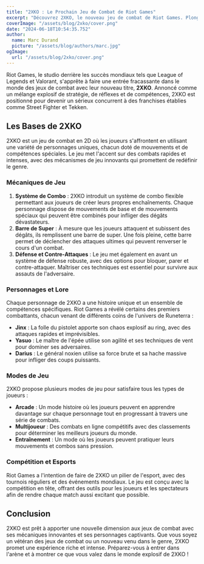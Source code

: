 ```yaml
---
title: "2XKO : Le Prochain Jeu de Combat de Riot Games"
excerpt: "Découvrez 2XKO, le nouveau jeu de combat de Riot Games. Plongez dans les mécaniques de jeu, les personnages, et les innovations qui font de ce titre un concurrent sérieux à Street Fighter."
coverImage: "/assets/blog/2xko/cover.png"
date: "2024-06-18T10:54:35.752"
author:
  name: Marc Durand
  picture: "/assets/blog/authors/marc.jpg"
ogImage:
  url: "/assets/blog/2xko/cover.png"
---
```


Riot Games, le studio derrière les succès mondiaux tels que League of Legends et Valorant, s'apprête à faire une entrée fracassante dans le monde des jeux de combat avec leur nouveau titre, **2XKO**. Annoncé comme un mélange explosif de stratégie, de réflexes et de compétences, 2XKO est positionné pour devenir un sérieux concurrent à des franchises établies comme Street Fighter et Tekken.

## Les Bases de 2XKO

2XKO est un jeu de combat en 2D où les joueurs s'affrontent en utilisant une variété de personnages uniques, chacun doté de mouvements et de compétences spéciales. Le jeu met l'accent sur des combats rapides et intenses, avec des mécanismes de jeu innovants qui promettent de redéfinir le genre.

### Mécaniques de Jeu

1. **Système de Combo** : 2XKO introduit un système de combo flexible permettant aux joueurs de créer leurs propres enchaînements. Chaque personnage dispose de mouvements de base et de mouvements spéciaux qui peuvent être combinés pour infliger des dégâts dévastateurs.
2. **Barre de Super** : À mesure que les joueurs attaquent et subissent des dégâts, ils remplissent une barre de super. Une fois pleine, cette barre permet de déclencher des attaques ultimes qui peuvent renverser le cours d'un combat.
3. **Défense et Contre-Attaques** : Le jeu met également en avant un système de défense robuste, avec des options pour bloquer, parer et contre-attaquer. Maîtriser ces techniques est essentiel pour survivre aux assauts de l'adversaire.

### Personnages et Lore

Chaque personnage de 2XKO a une histoire unique et un ensemble de compétences spécifiques. Riot Games a révélé certains des premiers combattants, chacun venant de différents coins de l'univers de Runeterra :

- **Jinx** : La folle du pistolet apporte son chaos explosif au ring, avec des attaques rapides et imprévisibles.
- **Yasuo** : Le maître de l'épée utilise son agilité et ses techniques de vent pour dominer ses adversaires.
- **Darius** : Le général noxien utilise sa force brute et sa hache massive pour infliger des coups puissants.

### Modes de Jeu

2XKO propose plusieurs modes de jeu pour satisfaire tous les types de joueurs :

- **Arcade** : Un mode histoire où les joueurs peuvent en apprendre davantage sur chaque personnage tout en progressant à travers une série de combats.
- **Multijoueur** : Des combats en ligne compétitifs avec des classements pour déterminer les meilleurs joueurs du monde.
- **Entraînement** : Un mode où les joueurs peuvent pratiquer leurs mouvements et combos sans pression.

### Compétition et Esports

Riot Games a l'intention de faire de 2XKO un pilier de l'esport, avec des tournois réguliers et des événements mondiaux. Le jeu est conçu avec la compétition en tête, offrant des outils pour les joueurs et les spectateurs afin de rendre chaque match aussi excitant que possible.

## Conclusion

2XKO est prêt à apporter une nouvelle dimension aux jeux de combat avec ses mécaniques innovantes et ses personnages captivants. Que vous soyez un vétéran des jeux de combat ou un nouveau venu dans le genre, 2XKO promet une expérience riche et intense. Préparez-vous à entrer dans l'arène et à montrer ce que vous valez dans le monde explosif de 2XKO !
